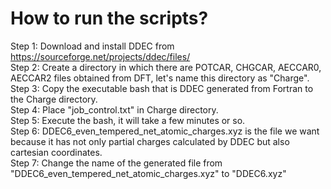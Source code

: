 # How to run the scripts?


Step 1: Download and install DDEC from https://sourceforge.net/projects/ddec/files/  
Step 2: Create a directory in which there are POTCAR, CHGCAR, AECCAR0, AECCAR2 files obtained from DFT, let's name this directory as "Charge".  
Step 3: Copy the executable bash that is DDEC generated from Fortran to the Charge directory.  
Step 4: Place "job_control.txt" in Charge directory.  
Step 5: Execute the bash, it will take a few minutes or so.  
Step 6: DDEC6_even_tempered_net_atomic_charges.xyz is the file we want because it has not only partial charges calculated by DDEC but also cartesian coordinates.  
Step 7: Change the name of the generated file from "DDEC6_even_tempered_net_atomic_charges.xyz" to "DDEC6.xyz"
